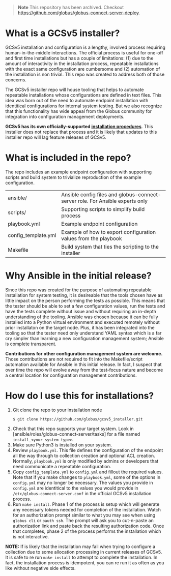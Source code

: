 > **Note**
> This repository has been archived. Checkout https://github.com/globus/globus-connect-server-deploy.

# What is a GCSv5 installer?
GCSv5 installation and configuration is a lengthy, involved process requiring human-in-the-middle interactions. The official process is useful for one-off and first time installations but has a couple of limitations: (1) due to the amount of interactivity in the installation process, repeatable installations with the exact same configuration are cumbersome and (2) automation of the installation is non trivial. This repo was created to address both of those concerns.

The GCSv5 installer repo will house tooling that helps to automate repeatable installations whose configurations are defined in text files. This idea was born out of the need to automate endpoint installation with identitical configurations for internal system testing. But we also recognize that this functionality has wide appeal from the Globus community for integration into configuration management deployments.

**GCSv5 has its own officially-supported [installation procedures](https://docs.globus.org/globus-connect-server-v5-installation-guide/)**. This installer does not replace that process and it is likely that updates to this installer repo will lag feature releases of GCSv5.

# What is included in the repo?
The repo includes an example endpoint configuration with supporting scripts and build system to trivialize reproduction of the example configuration. 

|  |  |
|--|--|
|ansible/ | Ansible config files and globus-connect-server role. For Ansible experts only |
|scripts/ | Supporting scripts to simplify build process |
|playbook.yml | Example endpoint configuration |
|config_template.yml | Example of how to export configuration values from the playbook|
|Makefile | Build system that ties the scripting to the installer|
  
# Why Ansible in the initial release?
Since this repo was created for the purpose of automating repeatable installation for system testing, it is desireable that the tools chosen have as little impact on the person performing the tests as possible. This means that the tester should be able to set a few configuration values, run the tests and have the tests complete without issue and without requiring an in-depth understanding of the tooling. Ansible was chosen because it can be fully installed into a Python virtual environment and executed remotely without prior installaton on the target node. Plus, it has been integrated into the tooling so that the tester need only understand YAML syntax which is a far cry simpler than learning a new configuration management system; Ansible is complete transparent.

**Contributions for other configuration management system are welcome.** Those contributions are not required to fit into the Makefile/script automation available for Ansible in this initial release. In fact, I suspect that over time the repo will evolve away from the test-focus nature and become a central location for configuration management contributions.

# How do I use this for installations?

1. Git clone the repo to your installation node
    ```shell
    $ git clone https://github.com/globus/gcsv5_installer.git
    ```
2. Check that this repo supports your target system. Look in [ansible/roles/globus-connect-server/tasks] for a file named `install_<your system type>`. 
3. Make sure Python3 is installed on your system.
4. Review `playbook.yml`. This file defines the configuration of the endpoint all the way through to collection creation and optional ACL creation. Normally, `playbook.yml` is only modified by admins or developers that need communicate a repeatable configuration. 
5. Copy `config_template.yml` to `config.yml` and fillout the required values. Note that if you make changes to `playbook.yml`, some of the options in `config.yml` may no longer be necessary. The values you provide in `config.yml` are identitical to the values you would provide in `/etc/globus-connect-server.conf` in the official GCSv5 installation process.
6. Run `make install`. Phase 1 of the process is setup which will generate any necessary tokens needed for completion of the installation. Watch for an authorization prompt similar to what you may see when using `globus cli` or `oauth ssh`. The prompt will ask you to cut-n-paste an authorization link and paste back the resulting authorization code. Once that completes, phase 2 of the process performs the installation which is not interactive.

**NOTE:** If is likely that the installation may fail when trying to configure a collection due to some allocation processing in current releases of GCSv5. It is safe to re run `make install` to attempt to complete the installation. In fact, the installation process is idempotent, you can re run it as often as you like without negative side effects.
